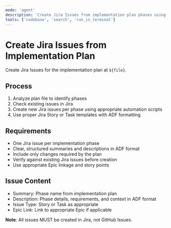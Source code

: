 ```yaml
---
mode: 'agent'
description: 'Create Jira Issues from implementation plan phases using appropriate Jira automation scripts.'
tools: ['codebase', 'search', 'run_in_terminal']
---
```

# Create Jira Issues from Implementation Plan

Create Jira Issues for the implementation plan at `${file}`.

## Process

1. Analyze plan file to identify phases
2. Check existing issues in Jira
3. Create new Jira issues per phase using appropriate automation scripts
4. Use proper Jira Story or Task templates with ADF formatting

## Requirements

- One Jira issue per implementation phase
- Clear, structured summaries and descriptions in ADF format
- Include only changes required by the plan
- Verify against existing Jira issues before creation
- Use appropriate Epic linkage and story points

## Issue Content

- Summary: Phase name from implementation plan
- Description: Phase details, requirements, and context in ADF format
- Issue Type: Story or Task as appropriate
- Epic Link: Link to appropriate Epic if applicable

**Note**: All issues MUST be created in Jira, not GitHub Issues.
